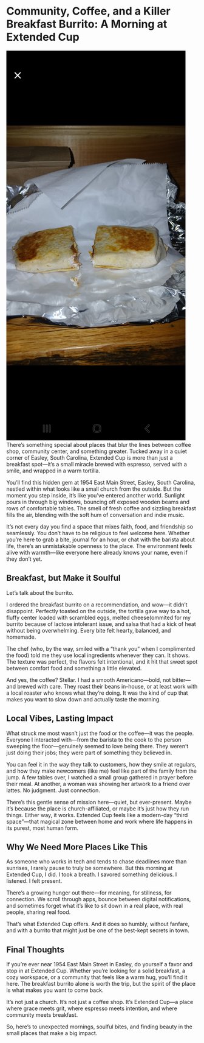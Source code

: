 
# Community, Coffee, and a Killer Breakfast Burrito: A Morning at Extended Cup
![Breakfast Burrito at Extended Cup](https://raw.githubusercontent.com/dosh41126/extended-cup-blog-review/refs/heads/main/burrito.jpg)
There’s something special about places that blur the lines between coffee shop, community center, and something greater. Tucked away in a quiet corner of Easley, South Carolina, Extended Cup is more than just a breakfast spot—it’s a small miracle brewed with espresso, served with a smile, and wrapped in a warm tortilla.

You’ll find this hidden gem at 1954 East Main Street, Easley, South Carolina, nestled within what looks like a small church from the outside. But the moment you step inside, it’s like you’ve entered another world. Sunlight pours in through big windows, bouncing off exposed wooden beams and rows of comfortable tables. The smell of fresh coffee and sizzling breakfast fills the air, blending with the soft hum of conversation and indie music.

It’s not every day you find a space that mixes faith, food, and friendship so seamlessly. You don’t have to be religious to feel welcome here. Whether you’re here to grab a bite, journal for an hour, or chat with the barista about life, there’s an unmistakable openness to the place. The environment feels alive with warmth—like everyone here already knows your name, even if they don’t yet.

## Breakfast, but Make it Soulful

Let’s talk about the burrito.

I ordered the breakfast burrito on a recommendation, and wow—it didn’t disappoint. Perfectly toasted on the outside, the tortilla gave way to a hot, fluffy center loaded with scrambled eggs, melted cheese(ommited for my burrito because of lactose intolerant issue, and salsa that had a kick of heat without being overwhelming. Every bite felt hearty, balanced, and homemade.

The chef (who, by the way, smiled with a “thank you” when I complimented the food) told me they use local ingredients whenever they can. It shows. The texture was perfect, the flavors felt intentional, and it hit that sweet spot between comfort food and something a little elevated.

And yes, the coffee? Stellar. I had a smooth Americano—bold, not bitter—and brewed with care. They roast their beans in-house, or at least work with a local roaster who knows what they’re doing. It was the kind of cup that makes you want to slow down and actually taste the morning.

## Local Vibes, Lasting Impact

What struck me most wasn’t just the food or the coffee—it was the people. Everyone I interacted with—from the barista to the cook to the person sweeping the floor—genuinely seemed to love being there. They weren’t just doing their jobs; they were part of something they believed in.

You can feel it in the way they talk to customers, how they smile at regulars, and how they make newcomers (like me) feel like part of the family from the jump. A few tables over, I watched a small group gathered in prayer before their meal. At another, a woman was showing her artwork to a friend over lattes. No judgment. Just connection.

There’s this gentle sense of mission here—quiet, but ever-present. Maybe it’s because the place is church-affiliated, or maybe it’s just how they run things. Either way, it works. Extended Cup feels like a modern-day “third space”—that magical zone between home and work where life happens in its purest, most human form.

## Why We Need More Places Like This

As someone who works in tech and tends to chase deadlines more than sunrises, I rarely pause to truly be somewhere. But this morning at Extended Cup, I did. I took a breath. I savored something delicious. I listened. I felt present.

There’s a growing hunger out there—for meaning, for stillness, for connection. We scroll through apps, bounce between digital notifications, and sometimes forget what it’s like to sit down in a real place, with real people, sharing real food.

That’s what Extended Cup offers. And it does so humbly, without fanfare, and with a burrito that might just be one of the best-kept secrets in town.

## Final Thoughts

If you’re ever near 1954 East Main Street in Easley, do yourself a favor and stop in at Extended Cup. Whether you’re looking for a solid breakfast, a cozy workspace, or a community that feels like a warm hug, you’ll find it here. The breakfast burrito alone is worth the trip, but the spirit of the place is what makes you want to come back.

It’s not just a church. It’s not just a coffee shop. It’s Extended Cup—a place where grace meets grit, where espresso meets intention, and where community meets breakfast.

So, here’s to unexpected mornings, soulful bites, and finding beauty in the small places that make a big impact.




